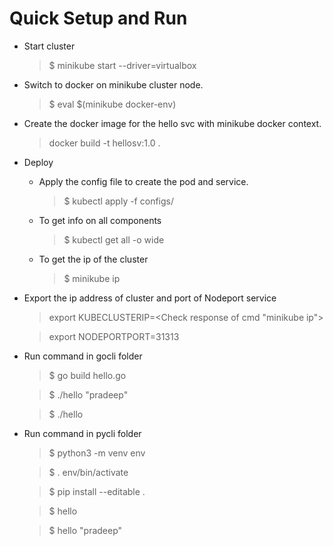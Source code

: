# Quick Setup and Run

* Start cluster
    > $ minikube start --driver=virtualbox

* Switch to docker on minikube cluster node.
    > $ eval $(minikube docker-env)

* Create the docker image for the hello svc with minikube docker context.
    > docker  build -t hellosv:1.0 .

* Deploy
    
    * Apply the config file to create the pod and service.
        > $ kubectl apply -f configs/
    
    * To get info on all components
        > $ kubectl get all -o wide
    
    * To get the ip of the cluster
        > $ minikube ip
* Export the ip address of cluster and port of Nodeport service
    
    > export KUBECLUSTERIP=<Check response of cmd "minikube ip">
    
    > export NODEPORTPORT=31313
* Run command in gocli folder
    
    > $ go build hello.go
    
    > $ ./hello "pradeep"
    
    > $ ./hello
* Run command in pycli folder
    > $ python3 -m venv env
    
    > $ . env/bin/activate
    
    > $ pip install --editable .
    
    > $ hello
    
    > $ hello "pradeep"

